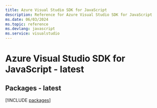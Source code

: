 ```yaml
---
title: Azure Visual Studio SDK for JavaScript
description: Reference for Azure Visual Studio SDK for JavaScript
ms.date: 06/03/2024
ms.topic: reference
ms.devlang: javascript
ms.service: visualstudio
---
```

# Azure Visual Studio SDK for JavaScript - latest
## Packages - latest
[!INCLUDE [packages](visual-studio-index.md)]